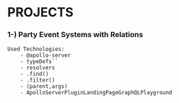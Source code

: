 # PROJECTS


### 1-) Party Event Systems with Relations
    
    Used Technologies:
        - @apollo-server
        - typeDefs``
        - resolvers
        - .find()
        - .filter()
        - (parent,args)
        - ApolloServerPluginLandingPageGraphQLPlayground